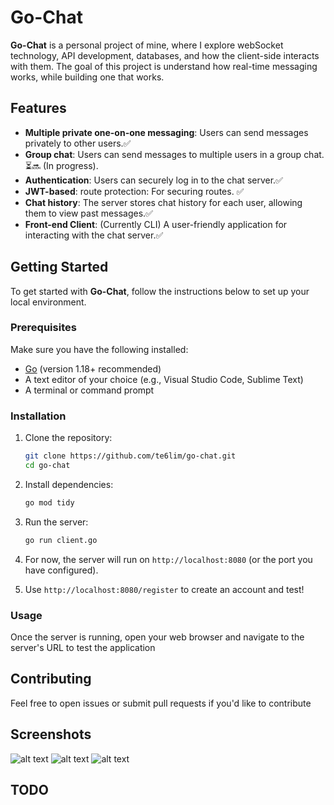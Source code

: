 # Go-Chat

**Go-Chat** is a personal project of mine, where I explore webSocket technology, API development, databases, and how the client-side interacts with them. The goal of this project is understand how real-time messaging works, while building one that works.

## Features

- **Multiple private one-on-one messaging**: Users can send messages privately to other users.✅
- **Group chat**: Users can send messages to multiple users in a group chat.⏳🔜 (In progress).
- **Authentication**: Users can securely log in to the chat server.✅
- **JWT-based**: route protection: For securing routes. ✅
- **Chat history**: The server stores chat history for each user, allowing them to view past messages.✅
- **Front-end Client**: (Currently CLI) A user-friendly application for interacting with the chat server.✅

## Getting Started

To get started with **Go-Chat**, follow the instructions below to set up your local environment.

### Prerequisites

Make sure you have the following installed:

- [Go](https://golang.org/dl/) (version 1.18+ recommended)
- A text editor of your choice (e.g., Visual Studio Code, Sublime Text)
- A terminal or command prompt

### Installation

1. Clone the repository:

   ```bash
   git clone https://github.com/te6lim/go-chat.git
   cd go-chat
   ```

2. Install dependencies:

   ```bash
   go mod tidy
   ```

3. Run the server:

   ```bash
   go run client.go
   ```

4. For now, the server will run on `http://localhost:8080` (or the port you have configured).

5. Use `http://localhost:8080/register` to create an account and test!

### Usage

Once the server is running, open your web browser and navigate to the server's URL to test the application

## Contributing

Feel free to open issues or submit pull requests if you'd like to contribute

## Screenshots

![alt text](<screenshots/Screenshot 2025-03-29 at 6.30.50 PM.png>) ![alt text](<screenshots/Screenshot 2025-03-29 at 6.30.37 PM.png>) ![alt text](<screenshots/Screenshot 2025-03-29 at 5.58.23 PM.png>)

## TODO